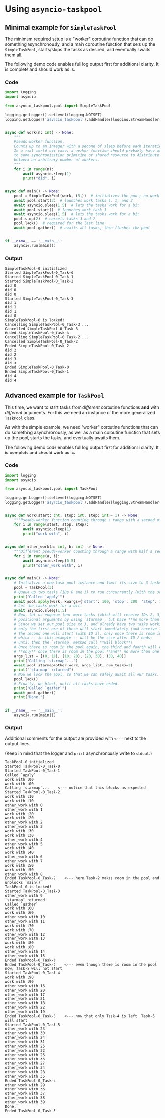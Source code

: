 # Using `asyncio-taskpool`

## Minimal example for `SimpleTaskPool`

The minimum required setup is a "worker" coroutine function that can do something asynchronously, and a main coroutine function that sets up the `SimpleTaskPool`, starts/stops the tasks as desired, and eventually awaits them all. 

The following demo code enables full log output first for additional clarity. It is complete and should work as is.

### Code

```python
import logging
import asyncio

from asyncio_taskpool.pool import SimpleTaskPool

logging.getLogger().setLevel(logging.NOTSET)
logging.getLogger('asyncio_taskpool').addHandler(logging.StreamHandler())


async def work(n: int) -> None:
    """
    Pseudo-worker function. 
    Counts up to an integer with a second of sleep before each iteration.
    In a real-world use case, a worker function should probably have access 
    to some synchronisation primitive or shared resource to distribute work 
    between an arbitrary number of workers.
    """
    for i in range(n):
        await asyncio.sleep(1)
        print("did", i)


async def main() -> None:
    pool = SimpleTaskPool(work, (5,))  # initializes the pool; no work is being done yet
    await pool.start(3)  # launches work tasks 0, 1, and 2
    await asyncio.sleep(1.5)  # lets the tasks work for a bit
    await pool.start()  # launches work task 3
    await asyncio.sleep(1.5)  # lets the tasks work for a bit
    pool.stop(2)  # cancels tasks 3 and 2
    pool.lock()  # required for the last line
    await pool.gather()  # awaits all tasks, then flushes the pool


if __name__ == '__main__':
    asyncio.run(main())
```

### Output 
```
SimpleTaskPool-0 initialized
Started SimpleTaskPool-0_Task-0
Started SimpleTaskPool-0_Task-1
Started SimpleTaskPool-0_Task-2
did 0
did 0
did 0
Started SimpleTaskPool-0_Task-3
did 1
did 1
did 1
did 0
SimpleTaskPool-0 is locked!
Cancelling SimpleTaskPool-0_Task-3 ...
Cancelled SimpleTaskPool-0_Task-3
Ended SimpleTaskPool-0_Task-3
Cancelling SimpleTaskPool-0_Task-2 ...
Cancelled SimpleTaskPool-0_Task-2
Ended SimpleTaskPool-0_Task-2
did 2
did 2
did 3
did 3
Ended SimpleTaskPool-0_Task-0
Ended SimpleTaskPool-0_Task-1
did 4
did 4
```

## Advanced example for `TaskPool`

This time, we want to start tasks from _different_ coroutine functions **and** with _different_ arguments. For this we need an instance of the more generalized `TaskPool` class.

As with the simple example, we need "worker" coroutine functions that can do something asynchronously, as well as a main coroutine function that sets up the pool, starts the tasks, and eventually awaits them.

The following demo code enables full log output first for additional clarity. It is complete and should work as is.

### Code

```python
import logging
import asyncio

from asyncio_taskpool.pool import TaskPool

logging.getLogger().setLevel(logging.NOTSET)
logging.getLogger('asyncio_taskpool').addHandler(logging.StreamHandler())


async def work(start: int, stop: int, step: int = 1) -> None:
    """Pseudo-worker function counting through a range with a second of sleep in between each iteration."""
    for i in range(start, stop, step):
        await asyncio.sleep(1)
        print("work with", i)


async def other_work(a: int, b: int) -> None:
    """Different pseudo-worker counting through a range with half a second of sleep in between each iteration."""
    for i in range(a, b):
        await asyncio.sleep(0.5)
        print("other_work with", i)


async def main() -> None:
    # Initialize a new task pool instance and limit its size to 3 tasks.
    pool = TaskPool(3)
    # Queue up two tasks (IDs 0 and 1) to run concurrently (with the same positional arguments).
    print("Called `apply`")
    await pool.apply(work, kwargs={'start': 100, 'stop': 200, 'step': 10}, num=2)
    # Let the tasks work for a bit.
    await asyncio.sleep(1.5)
    # Now, let us enqueue four more tasks (which will receive IDs 2, 3, 4, and 5), each created with different 
    # positional arguments by using `starmap`, but have **no more than two of those** run concurrently.
    # Since we set our pool size to 3, and already have two tasks working within the pool,
    # only the first one of these will start immediately (and receive ID 2).
    # The second one will start (with ID 3), only once there is room in the pool,
    # which -- in this example -- will be the case after ID 2 ends;
    # until then the `starmap` method call **will block**!
    # Once there is room in the pool again, the third and fourth will each start (with IDs 4 and 5)
    # **only** once there is room in the pool **and** no more than one of these last four tasks is running.
    args_list = [(0, 10), (10, 20), (20, 30), (30, 40)]
    print("Calling `starmap`...")
    await pool.starmap(other_work, args_list, num_tasks=2)
    print("`starmap` returned")
    # Now we lock the pool, so that we can safely await all our tasks.
    pool.lock()
    # Finally, we block, until all tasks have ended.
    print("Called `gather`")
    await pool.gather()
    print("Done.")


if __name__ == '__main__':
    asyncio.run(main())
```

### Output 
Additional comments for the output are provided with `<---` next to the output lines.

(Keep in mind that the logger and `print` asynchronously write to `stdout`.)
```
TaskPool-0 initialized
Started TaskPool-0_Task-0
Started TaskPool-0_Task-1
Called `apply`
work with 100
work with 100
Calling `starmap`...    <--- notice that this blocks as expected
Started TaskPool-0_Task-2
work with 110
work with 110
other_work with 0
other_work with 1
work with 120
work with 120
other_work with 2
other_work with 3
work with 130
work with 130
other_work with 4
other_work with 5
work with 140
work with 140
other_work with 6
other_work with 7
work with 150
work with 150
other_work with 8
Ended TaskPool-0_Task-2    <--- here Task-2 makes room in the pool and unblocks `main()`
TaskPool-0 is locked!
Started TaskPool-0_Task-3
other_work with 9
`starmap` returned
Called `gather`
work with 160
work with 160
other_work with 10
other_work with 11
work with 170
work with 170
other_work with 12
other_work with 13
work with 180
work with 180
other_work with 14
other_work with 15
Ended TaskPool-0_Task-0
Ended TaskPool-0_Task-1    <--- even though there is room in the pool now, Task-5 will not start
Started TaskPool-0_Task-4
work with 190
work with 190
other_work with 16
other_work with 20
other_work with 17
other_work with 21
other_work with 18
other_work with 22
other_work with 19
Ended TaskPool-0_Task-3    <--- now that only Task-4 is left, Task-5 will start
Started TaskPool-0_Task-5
other_work with 23
other_work with 30
other_work with 24
other_work with 31
other_work with 25
other_work with 32
other_work with 26
other_work with 33
other_work with 27
other_work with 34
other_work with 28
other_work with 35
Ended TaskPool-0_Task-4
other_work with 29
other_work with 36
other_work with 37
other_work with 38
other_work with 39
Done.
Ended TaskPool-0_Task-5
```
